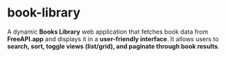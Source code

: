 # book-library
A dynamic **Books Library** web application that fetches book data from **FreeAPI.app** and displays it in a **user-friendly interface**. It allows users to **search, sort, toggle views (list/grid), and paginate through book results**.  
